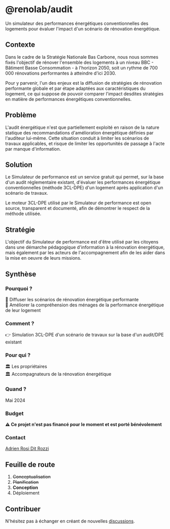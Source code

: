 # @renolab/audit

Un simulateur des performances énergétiques conventionnelles des logements pour évaluer l'impact d'un scénario de rénovation énergétique.

## Contexte

Dans le cadre de la Stratégie Nationale Bas Carbone, nous nous sommes fixés l'objectif de rénover l'ensemble des logements à un niveau BBC - Bâtiment Basse Consommation - à l'horizon 2050, soit un rythme de 700 000 rénovations performantes à atteindre d'ici 2030.

Pour y parvenir, l'un des enjeux est la diffusion de stratégies de rénovation performante globale et par étape adaptées aux caractéristiques du logement, ce qui suppose de pouvoir comparer l'impact desdites stratégies en matière de performances énergétiques conventionnelles.

## Problème

L'audit énergétique n'est que partiellement exploité en raison de la nature statique des recommandations d'amélioration énergétique définies par l'auditeur lui-même. Cette situation conduit à limiter les scénarios de travaux applicables, et risque de limiter les opportunités de passage à l'acte par manque d'information.

## Solution

Le Simulateur de performance est un service gratuit qui permet, sur la base d'un audit réglementaire existant, d'évaluer les performances énergétique conventionnelles (méthode 3CL-DPE) d'un logement après application d'un scénario de travaux.

Le moteur 3CL-DPE utilisé par le Simulateur de performance est open source, transparent et documenté, afin de démontrer le respect de la méthode utilisée.

## Stratégie

L'objectif du Simulateur de performance est d'être utilisé par les citoyens dans une démarche pédagogique d'information à la rénovation énergétique, mais également par les acteurs de l'accompagnement afin de les aider dans la mise en oeuvre de leurs missions.

## Synthèse

### Pourquoi ?

🎯 Diffuser les scénarios de rénovation énergétique performante  
🎯 Améliorer la compréhension des ménages de la performance énergétique de leur logement  

### Comment ?

👉 Simulation 3CL-DPE d'un scénario de travaux sur la base d'un audit/DPE existant  

### Pour qui ?

🏛️ Les propriétaires  
🏛️ Accompagnateurs de la rénovation énergétique  

### Quand ?

Mai 2024

### Budget

**⚠️ Ce projet n'est pas financé pour le moment et est porté bénévolement**

### Contact

[Adrien Rosi Dit Rozzi](https://www.linkedin.com/in/adrienrosi/)

## Feuille de route

1. ~~Conceptualisation~~
2. ~~Planification~~
3. **Conception**
4. Déploiement

## Contribuer

N'hésitez pas à échanger en créant de nouvelles [discussions](https://github.com/renolab/audit/discussions).
